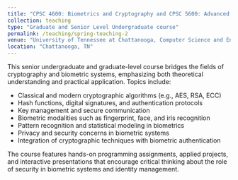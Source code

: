 ```yaml
---
title: "CPSC 4600: Biometrics and Cryptography and CPSC 5600: Advanced Biometrics and Cryptography"
collection: teaching
type: "Graduate and Senior Level Undergraduate course"
permalink: /teaching/spring-teaching-2
venue: "University of Tennessee at Chattanooga, Computer Science and Engineering"
location: "Chattanooga, TN"
---
```


This senior undergraduate and graduate-level course bridges the fields of cryptography and biometric systems, emphasizing both theoretical understanding and practical application. Topics include:

- Classical and modern cryptographic algorithms (e.g., AES, RSA, ECC)
- Hash functions, digital signatures, and authentication protocols
- Key management and secure communication
- Biometric modalities such as fingerprint, face, and iris recognition
- Pattern recognition and statistical modeling in biometrics
- Privacy and security concerns in biometric systems
- Integration of cryptographic techniques with biometric authentication

The course features hands-on programming assignments, applied projects, and interactive presentations that encourage critical thinking about the role of security in biometric systems and identity management.
